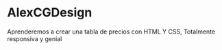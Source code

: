# AlexCGDesign
Aprenderemos a crear una tabla de precios con HTML Y CSS, Totalmente responsiva y genial
